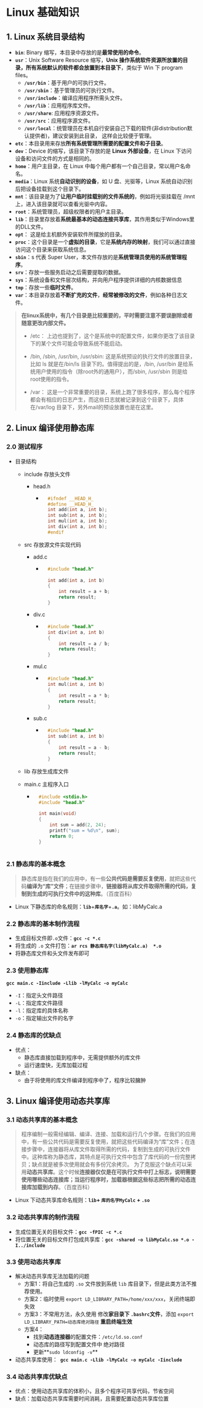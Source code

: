 # Linux 基础知识

## 1. Linux 系统目录结构

- **`bin`**: Binary 缩写，本目录中存放的是**最常使用的命令**。
- **`usr`**：Unix Software Resource 缩写，**Unix 操作系统软件资源所放置的目录，所有系统默认的软件都会放置到本目录下**，类似于 Win 下 program files。
    - **`/usr/bin`**：基于用户的可执行文件。
    - **`/usr/sbin`**：基于管理员的可执行文件。
    - **`/usr/include`**：编译应用程序所需头文件。
    - **`/usr/lib`**：应用程序库文件。
    - **`/usr/share`**: 应用程序资源文件。
    - **`/usr/src`**：应用程序源文件。
    - **`/usr/local`**：统管理员在本机自行安装自己下载的软件(非distribution默认提供者)，建议安装到此目录， 这样会比较便于管理。
- **`etc`**：本目录用来存放**所有系统管理所需要的配置文件和子目录**。
- **`dev`**：Device 的缩写，该目录下存放的是 **Linux 外部设备**，在 Linux 下访问设备和访问文件的方式是相同的。
- **`home`**：用户主目录，在 Linux 中每个用户都有一个自己目录，常以用户名命名。
- **`media`**：Linux 系统**自动识别的设备**，如 U 盘、光驱等，Linux 系统自动识别后把设备挂载到这个目录下。
- **`mnt`**：该目录是为了**让用户临时挂载别的文件系统的**，例如将光驱挂载在 /mnt 上，进入该目录就可以查看光驱中内容。
- **`root`**：系统管理员，超级权限者的用户主目录。
- **`lib`**：目录里存放着**系统最基本的动态连接共享库**，其作用类似于Windows里的DLL文件。
- **`opt`**： 这是给主机额外安装软件所摆放的目录。
- **`proc`**：这个目录是一个**虚拟的目录**，它是**系统内存的映射**，我们可以通过直接访问这个目录来获取系统信息。
- **`sbin`**：s 代表 Super User，本文件存放的是**系统管理员使用的系统管理程序**。
- **`srv`**：存放一些服务启动之后需要提取的数据。
- **`sys`**：系统设备和文件层次结构，并向用户程序提供详细的内核数据信息
- **`tmp`**：存放一些**临时文件**。
- **`var`**：本目录存放着**不断扩充的文件**，**经常被修改的文件**，例如各种日志文件。

> **在linux系统中，有几个目录是比较重要的，平时需要注意不要误删除或者随意更改内部文件。**
>
> - /etc： 上边也提到了，这个是系统中的配置文件，如果你更改了该目录下的某个文件可能会导致系统不能启动。
>
> - /bin, /sbin, /usr/bin, /usr/sbin: 这是系统预设的执行文件的放置目录，比如 ls 就是在/bin/ls 目录下的。值得提出的是，/bin, /usr/bin 是给系统用户使用的指令（除root外的通用户），而/sbin, /usr/sbin 则是给root使用的指令。
> - /var： 这是一个非常重要的目录，系统上跑了很多程序，那么每个程序都会有相应的日志产生，而这些日志就被记录到这个目录下，具体在/var/log 目录下，另外mail的预设放置也是在这里。

## 2. Linux 编译使用静态库

### 2.0 测试程序

- 目录结构

    - include 存放头文件

        - head.h

            - ```c
                #ifndef __HEAD_H_
                #define __HEAD_H_
                int add(int a, int b);
                int sub(int a, int b);
                int mul(int a, int b);
                int div(int a, int b);
                #endif
                ```

    - src 存放源文件实现代码

        - add.c

            - ```c
                #include "head.h"
                
                int add(int a, int b)
                {
                    int result = a + b;
                    return result;
                }
                ```

        - div.c

            - ```c
                #include "head.h"
                int div(int a, int b)
                {
                    int result = a / b;
                    return result;
                }
                ```

        - mul.c

            - ```c
                #include "head.h"
                int mul(int a, int b)
                {
                    int result = a * b;
                    return result;
                }
                ```

        - sub.c

            - ```c
                #include "head.h"
                int sub(int a, int b)
                {
                    int result = a - b;
                    return result;
                }
                ```

    - lib 存放生成库文件

    - main.c 主程序入口

        - ```c
            #include <stdio.h>
            #include "head.h"
            
            int main(void)
            {
                int sum = add(2, 24);
                printf("sum = %d\n", sum);
                return 0;
            }
            
            ```

### 2.1 静态库的基本概念

> 静态库是指在我们的应用中，有一些**公共代码是需要反复使用**，就把这些代码**编译为“库”文件**；在链接步骤中，**链接器将从库文件取得所需的代码，复制到生成的可执行文件中的这种库**。（百度百科）

- Linux 下静态库的命名规则：**`lib`**+**`库名字`**+**`.a`**。如：libMyCalc.a

### 2.2 静态库的基本制作流程

- 生成目标文件即`.o`文件：**`gcc -c *.c `**
- 将生成的 `.o` 文件打包：**`ar rcs 静态库名字(libMyCalc.a)  *.o`**
- 将静态库文件和头文件发布即可

### 2.3 使用静态库

**`gcc main.c -Iinclude -Llib -lMyCalc -o myCalc`**

- `-I`：指定头文件路径
- `-L`：指定库文件路径
- `-l`：指定库的具体名称
- `-o`：指定输出文件的名字

### 2.4 静态库的优缺点

- 优点：
    - 静态库直接加载到程序中，无需提供额外的库文件
    - 运行速度快，无库加载过程
- 缺点：
    - 由于将使用的库文件编译到程序中了，程序比较臃肿

## 3. Linux 编译使用动态共享库

### 3.1 动态共享库的基本概念

> 程序编制一般需经编辑、编译、连接、加载和运行几个步骤。在我们的应用中，有一些公共代码是需要反复使用，就把这些代码编译为“库”文件；在连接步骤中，连接器将从库文件取得所需的代码，复制到生成的可执行文件中。这种库称为静态库，其特点是可执行文件中包含了库代码的一份完整拷贝；缺点就是被多次使用就会有多份冗余拷贝。
> 为了克服这个缺点可以采用**动态共享库**。这个时候**连接器仅仅是在可执行文件中打上标志，说明需要使用哪些动态连接库；当运行程序时，加载器根据这些标志把所需的动态连接库加载到内存**。（百度百科）

- Linux 下动态共享库命名规则：**`lib`+ `库的名字MyCalc` + `.so`**

### 3.2 动态共享库的制作流程

- 生成位置无关的目标文件：**`gcc -fPIC -c *.c`**
- 将位置无关的目标文件打包成共享库：**`gcc -shared -o libMyCalc.so *.o -I../include `**

### 3.3 使用动态共享库

- 解决动态共享库无法加载的问题
    - 方案1：将自己生成的 `.so` 文件放到系统 `lib` 库目录下，但是此类方法不推荐使用。
    - 方案2：临时使用 `export LD_LIBRARY_PATH=/home/xxx/xxx`，关闭终端即失效
    - 方案3：不常用方法，永久使用 修改**家目录下 `.bashrc`文件**，添加 `export LD_LIBRARY_PATH=动态库绝对路径` **重启终端生效**
    - 方案4：
        - 找到**动态连接器**的配置文件：`/etc/ld.so.conf`
        - 动态库的路径写到配置文件中 绝对路径
        - 更新**`sudo ldconfig -v`**
- 动态共享库使用：**` gcc main.c -Llib -lMyCalc -o myCalc -Iinclude`**

### 3.4 动态共享库优缺点

- 优点：使用动态共享库的体积小，且多个程序可共享代码，节省空间
- 缺点：加载动态共享库需要时间消耗，且需要配置动态共享库位置